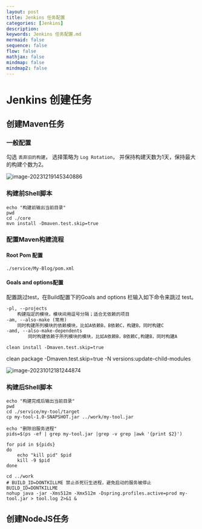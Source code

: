 ```yaml
---
layout: post
title: Jenkins 任务配置
categories: [Jenkins]
description: 
keywords: Jenkins 任务配置.md
mermaid: false
sequence: false
flow: false
mathjax: false
mindmap: false
mindmap2: false
---
```

# Jenkins 创建任务

## 创建Maven任务

### 一般配置

勾选 `丢弃旧的构建`， 选择策略为 `Log Rotation`， 并保持构建天数为1天，保持最大的构建个数为2。

![image-20231219145340886](https://oss.xubighead.top/oss/image/202506/1929820481415909378.png)



### 构建前Shell脚本

```shell
echo "构建前输出当前目录"
pwd
cd ./core
mvn install -Dmaven.test.skip=true
```



### 配置Maven构建流程

#### Root Pom 配置

```
./service/My-Blog/pom.xml
```



#### Goals and options配置

配置跳过test，在Build配置下的Goals and options 栏输入如下命令来跳过 test。

```xml
-pl, --projects
    构建指定的模块，模块间用逗号分隔；适合无依赖的项目
-am, --also-make (常用)
    同时构建所列模块的依赖模块，比如A依赖B，B依赖C，构建B，同时构建C
-amd, --also-make-dependents
        同时构建依赖于所列模块的模块，比如A依赖B，B依赖C,构建B，同时构建A
```

```shell
clean install -Dmaven.test.skip=true
```

clean package -Dmaven.test.skip=true -N versions:update-child-modules



![image-20231012181244874](https://oss.xubighead.top/oss/image/202506/1929825126800527362.png)



### 构建后Shell脚本

```shell
echo "构建完成后输出当前目录"
pwd
cd ./service/my-tool/target
cp my-tool-1.0-SNAPSHOT.jar ../work/my-tool.jar

echo "删除旧服务进程"
pids=$(ps -ef | grep my-tool.jar |grep -v grep |awk '{print $2}')
 
for pid in ${pids}
do
    echo "kill pid" $pid
    kill -9 $pid
done

cd ../work
# BUILD_ID=DONTKILLME 禁止杀死衍生进程，避免启动的服务被停止
BUILD_ID=DONTKILLME
nohup java -jar -Xms512m -Xmx512m -Dspring.profiles.active=prod my-tool.jar > tool.log 2>&1 &
```



## 创建NodeJS任务
